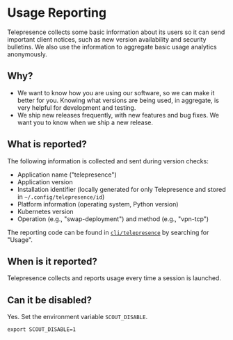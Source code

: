# Usage Reporting

Telepresence collects some basic information about its users so it can send important client notices, such as new version availability and security bulletins.
We also use the information to aggregate basic usage analytics anonymously.

## Why?

- We want to know how you are using our software, so we can make it better for you.
  Knowing what versions are being used, in aggregate, is very helpful for development and testing.
- We ship new releases frequently, with new features and bug fixes.
  We want you to know when we ship a new release.

## What is reported?

The following information is collected and sent during version checks:

- Application name ("telepresence")
- Application version
- Installation identifier (locally generated for only Telepresence and stored in `~/.config/telepresence/id`)
- Platform information (operating system, Python version)
- Kubernetes version
- Operation (e.g., "swap-deployment") and method (e.g., "vpn-tcp")

The reporting code can be found in [`cli/telepresence`][1] by searching for "Usage".

[1]: https://github.com/datawire/telepresence/blob/master/cli/telepresence

## When is it reported?

Telepresence collects and reports usage every time a session is launched.

## Can it be disabled?

Yes. Set the environment variable `SCOUT_DISABLE`.

    export SCOUT_DISABLE=1
